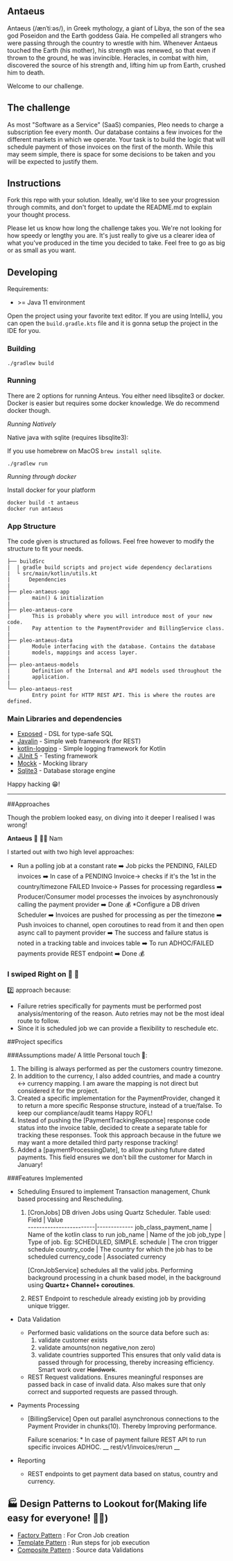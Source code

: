 ## Antaeus

Antaeus (/ænˈtiːəs/), in Greek mythology, a giant of Libya, the son of the sea god Poseidon and the Earth goddess Gaia. He compelled all strangers who were passing through the country to wrestle with him. Whenever Antaeus touched the Earth (his mother), his strength was renewed, so that even if thrown to the ground, he was invincible. Heracles, in combat with him, discovered the source of his strength and, lifting him up from Earth, crushed him to death.

Welcome to our challenge.

## The challenge

As most "Software as a Service" (SaaS) companies, Pleo needs to charge a subscription fee every month. Our database contains a few invoices for the different markets in which we operate. Your task is to build the logic that will schedule payment of those invoices on the first of the month. While this may seem simple, there is space for some decisions to be taken and you will be expected to justify them.

## Instructions

Fork this repo with your solution. Ideally, we'd like to see your progression through commits, and don't forget to update the README.md to explain your thought process.

Please let us know how long the challenge takes you. We're not looking for how speedy or lengthy you are. It's just really to give us a clearer idea of what you've produced in the time you decided to take. Feel free to go as big or as small as you want.

## Developing

Requirements:
- \>= Java 11 environment

Open the project using your favorite text editor. If you are using IntelliJ, you can open the `build.gradle.kts` file and it is gonna setup the project in the IDE for you.

### Building

```
./gradlew build
```

### Running

There are 2 options for running Anteus. You either need libsqlite3 or docker. Docker is easier but requires some docker knowledge. We do recommend docker though.

*Running Natively*

Native java with sqlite (requires libsqlite3):

If you use homebrew on MacOS `brew install sqlite`.

```
./gradlew run
```

*Running through docker*

Install docker for your platform

```
docker build -t antaeus
docker run antaeus
```

### App Structure
The code given is structured as follows. Feel free however to modify the structure to fit your needs.
```
├── buildSrc
|  | gradle build scripts and project wide dependency declarations
|  └ src/main/kotlin/utils.kt 
|      Dependencies
|
├── pleo-antaeus-app
|       main() & initialization
|
├── pleo-antaeus-core
|       This is probably where you will introduce most of your new code.
|       Pay attention to the PaymentProvider and BillingService class.
|
├── pleo-antaeus-data
|       Module interfacing with the database. Contains the database 
|       models, mappings and access layer.
|
├── pleo-antaeus-models
|       Definition of the Internal and API models used throughout the
|       application.
|
└── pleo-antaeus-rest
        Entry point for HTTP REST API. This is where the routes are defined.
```

### Main Libraries and dependencies
* [Exposed](https://github.com/JetBrains/Exposed) - DSL for type-safe SQL
* [Javalin](https://javalin.io/) - Simple web framework (for REST)
* [kotlin-logging](https://github.com/MicroUtils/kotlin-logging) - Simple logging framework for Kotlin
* [JUnit 5](https://junit.org/junit5/) - Testing framework
* [Mockk](https://mockk.io/) - Mocking library
* [Sqlite3](https://sqlite.org/index.html) - Database storage engine

Happy hacking 😁!





***

##Approaches

Though the problem looked easy, on diving into it deeper I realised I was wrong!  

__Antaeus__  :wrestling: :women_wrestling: Nam 

I started out with two high level approaches:
* Run a polling job at a constant rate :arrow_right: Job picks the PENDING, FAILED invoices :arrow_right: In case of a PENDING Invoice-> checks if it's the 1st in the country/timezone FAILED Invoice-> Passes for processing regardless :arrow_right: Producer/Consumer model processes the invoices by asynchronously calling the payment provider :arrow_right: Done :moneybag:
*Configure a DB driven Scheduler :arrow_right: Invoices are pushed for processing as per the timezone :arrow_right: Push invoices to channel, open coroutines to read from it and then open async call to payment provider :arrow_right: The success and failure status is noted in a tracking table and invoices table :arrow_right: To run ADHOC/FAILED payments provide REST endpoint :arrow_right: Done :moneybag:

### I swiped Right on :purple_heart: :purple_heart:

:two: approach because:
* Failure retries specifically for payments must be performed post analysis/mentoring of the reason. Auto retries may not be the most ideal route to follow.
* Since it is scheduled  job we can provide a flexibility to reschedule etc.

##Project specifics

###Assumptions made/ A little Personal touch :salt::

1. The billing is always performed as per the customers country timezone. 
2. In addition to the currency, I also added countries, and made a country :left_right_arrow: currency mapping. I am aware the mapping is not direct but considered it for the project.
3. Created a specific implementation for the PaymentProvider, changed it to return a more specific Response structure, instead of a true/false. To keep our compliance/audit teams Happy ROFL!
4. Instead of pushing the [PaymentTrackingResponse] response code
status into the invoice table, decided to create a separate table for tracking these responses. Took this approach because in the future we may want a more detailed third party response tracking!
5. Added a [paymentProcessingDate], to allow pushing future dated payments. This field ensures we don't bill the customer  for March in January! 

###Features Implemented

* Scheduling
    Ensured to implement Transaction management, Chunk based processing and Rescheduling.
    1. [CronJobs] DB driven Jobs using Quartz Scheduler. Table used: 
        Field                   | Value         
        ------------------------|------------- 
        job_class_payment_name  | Name of the kotlin class to run
        job_name                | Name of the job
        job_type                | Type of job. Eg: SCHEDULED, SIMPLE.
        schedule                | The cron trigger schedule
        country_code            | The country for which the job has to be scheduled
        currency_code           | Associated currency
        
        [CronJobService] schedules all the valid jobs.
        Performing background processing in a chunk based model, in the background using __Quartz+ Channel+ coroutines__.
        
    2. REST Endpoint to reschedule already existing job by providing unique trigger.
    
        
        
        
* Data Validation
    * Performed basic validations on the source data before such as:
        1. validate customer exists
        2. validate amounts(non negative,non zero)
        3. validate countries supported 
      This ensures that only valid data is passed through for processing, thereby increasing efficiency. Smart work over ~~Hardwork~~.
     * REST Request validations. Ensures meaningful responses are passed back in case of invalid data. Also makes sure that only correct and supported requests are passed through. 
      
      
* Payments Processing 
    * [BillingService] Open out parallel asynchronous connections to the Payment Provider in chunks(10). Thereby Improving performance.
    
        Failure scenarios:
            * In case of payment failure REST API to run specific invoices ADHOC. __ rest/v1/invoices/rerun __
      
* Reporting
    * REST endpoints to get payment data based on status, country and currency.
    
        


## :factory: Design Patterns to Lookout for(Making life easy for everyone! :fox_face::fox_face:)
* [Factory Pattern](https://github.com/namratanpillai/antaeus/blob/develop/pleo-antaeus-core/src/main/kotlin/io/pleo/antaeus/core/services/scheduler/jobs/JobFactory.kt) : For Cron Job creation
* [Template Pattern](https://github.com/namratanpillai/antaeus/blob/develop/pleo-antaeus-core/src/main/kotlin/io/pleo/antaeus/core/services/CronJobService.kt) : Run steps for job execution
* [Composite Pattern](https://github.com/namratanpillai/antaeus/blob/develop/pleo-antaeus-core/src/main/kotlin/io/pleo/antaeus/core/services/BillingService.kt) : Source data Validations






